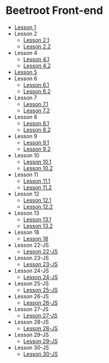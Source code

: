 # Beetroot Front-end

* [Lesson 1](https://evgeniybryzh.github.io/Lesson-01-HTML/Biography/Biography-rus/index.html)
* Lesson 2
    * [Lesson 2.1](https://evgeniybryzh.github.io/Lesson-02-HTML-TAGS/Task-1/index.html)
    * [Lesson 2.2](https://evgeniybryzh.github.io/Lesson-02-HTML-TAGS/Task-2/index_links.html)
* Lesson 4
    * [Lesson 4.1](https://evgeniybryzh.github.io/Lesson-04-CSS/01_simple/index.html)
    * [Lesson 4.2](https://evgeniybryzh.github.io/Lesson-04-CSS/02_hard/index.html)
* [Lesson 5](https://evgeniybryzh.github.io/Lesson-05-Photoshop/index.html)
* Lesson 6
    * [Lesson 6.1](https://evgeniybryzh.github.io/Lesson-06-CSS_Selectors/Task_1/index.html)
    * [Lesson 6.2](https://evgeniybryzh.github.io/Lesson-06-CSS_Selectors/Task_2/index.html)
* Lesson 7
    * [Lesson 7.1](https://evgeniybryzh.github.io/Lesson-7-CSS_Box_Model/Task_1/index.html)
    * [Lesson 7.2](https://evgeniybryzh.github.io/Lesson-7-CSS_Box_Model/Task_2/index.html)
* Lesson 8
    * [Lesson 8.1](https://evgeniybryzh.github.io/Lesson-8-FlexBox/Task_1/index.html)
    * [Lesson 8.2](https://evgeniybryzh.github.io/Lesson-8-FlexBox/Task_2/index.html)
* Lesson 9
    * [Lesson 9.1](https://evgeniybryzh.github.io/Lesson-9-Fonts/Task_1/index.html)
    * [Lesson 9.2](https://evgeniybryzh.github.io/Lesson-9-Fonts/Task_2/index.html) 
* Lesson 10
    * [Lesson 10.1](https://evgeniybryzh.github.io/Lesson-10-Position_and_transformation/Task_1/index.html)
    * [Lesson 10.2](https://evgeniybryzh.github.io/Lesson-10-Position_and_transformation/Task_2/index.html)
* Lesson 11
    * [Lesson 11.1](https://evgeniybryzh.github.io/Lesson-11-BEM/Task_1/build/index.html)
    * [Lesson 11.2](https://evgeniybryzh.github.io/Lesson-11-BEM/Task_2/build/index.html)    
* Lesson 12
    * [Lesson 12.1](https://evgeniybryzh.github.io/lesson-12-form/Task_1/build/index.html)
    * [Lesson 12.2](https://evgeniybryzh.github.io/Lesson-12-form/Task_2/build/index.html)   
 * Lesson 13
    * [Lesson 13.1](https://evgeniybryzh.github.io/Lesson-13-SVG/Task_1/build/index.html)
    * [Lesson 13.2](https://evgeniybryzh.github.io/Lesson-13-SVG/Task_2/build/index.html)
 * Lesson 18
    * [Lesson 18](https://evgeniybryzh.github.io/Lesson-18-Cahee/build/index.html)   
 * Lesson 22-JS
    * [Lesson 22-JS](https://evgeniybryzh.github.io/Lesson-22-JS/build/index.html) 
 * Lesson 23-JS
    * [Lesson 23-JS](https://evgeniybryzh.github.io/Lesson-23-JS/build/index.html) 
 * Lesson 24-JS
    * [Lesson 24-JS](https://evgeniybryzh.github.io/Lesson-24-JS/build/index.html) 
 * Lesson 25-JS
    * [Lesson 25-JS](https://evgeniybryzh.github.io/Lesson-25-JS/build/index.html) 
 * Lesson 26-JS
    * [Lesson 26-JS](https://evgeniybryzh.github.io/Lesson-26-JS/build/index.html) 
 * Lesson 27-JS
    * [Lesson 27-JS](https://evgeniybryzh.github.io/Lesson-27-JS/build/index.html) 
 * Lesson 28-JS
    * [Lesson 28-JS](https://evgeniybryzh.github.io/Lesson-28-JS/dist/index.html)
* Lesson 29-JS
    * [Lesson 29-JS](https://evgeniybryzh.github.io/Lesson-29-JS/dist/index.html)
* Lesson 30-JS
    * [Lesson 30-JS](https://evgeniybryzh.github.io/Lesson-30-JS/dist/index.html)

